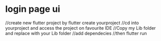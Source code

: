 # login page ui 


//create new flutter project by flutter create yourproject
//cd into yourproject and access the project on favourite IDE
//Copy my Lib folder and replace with your Lib folder
//add dependecies 
//then flutter run
